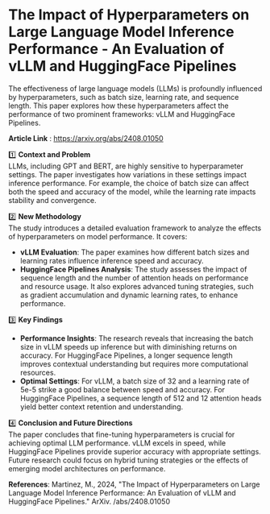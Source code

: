 # The Impact of Hyperparameters on Large Language Model Inference Performance - An Evaluation of vLLM and HuggingFace Pipelines

The effectiveness of large language models (LLMs) is profoundly influenced by hyperparameters, such as batch size, learning rate, and sequence length. This paper explores how these hyperparameters affect the performance of two prominent frameworks: vLLM and HuggingFace Pipelines. 

**Article Link** : https://arxiv.org/abs/2408.01050

1️⃣ **Context and Problem**  
LLMs, including GPT and BERT, are highly sensitive to hyperparameter settings. The paper investigates how variations in these settings impact inference performance. For example, the choice of batch size can affect both the speed and accuracy of the model, while the learning rate impacts stability and convergence.

2️⃣ **New Methodology**  
The study introduces a detailed evaluation framework to analyze the effects of hyperparameters on model performance. It covers:
- **vLLM Evaluation**: The paper examines how different batch sizes and learning rates influence inference speed and accuracy.
- **HuggingFace Pipelines Analysis**: The study assesses the impact of sequence length and the number of attention heads on performance and resource usage. It also explores advanced tuning strategies, such as gradient accumulation and dynamic learning rates, to enhance performance.

3️⃣ **Key Findings**  
- **Performance Insights**: The research reveals that increasing the batch size in vLLM speeds up inference but with diminishing returns on accuracy. For HuggingFace Pipelines, a longer sequence length improves contextual understanding but requires more computational resources.
- **Optimal Settings**: For vLLM, a batch size of 32 and a learning rate of 5e-5 strike a good balance between speed and accuracy. For HuggingFace Pipelines, a sequence length of 512 and 12 attention heads yield better context retention and understanding.

4️⃣ **Conclusion and Future Directions**  
The paper concludes that fine-tuning hyperparameters is crucial for achieving optimal LLM performance. vLLM excels in speed, while HuggingFace Pipelines provide superior accuracy with appropriate settings. Future research could focus on hybrid tuning strategies or the effects of emerging model architectures on performance.

**References**: 
Martinez, M., 2024, "The Impact of Hyperparameters on Large Language Model Inference Performance: An Evaluation of vLLM and HuggingFace Pipelines." ArXiv. /abs/2408.01050
